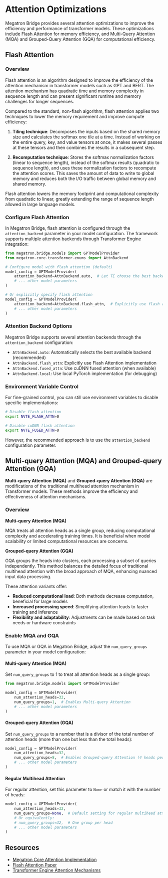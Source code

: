 # Attention Optimizations

Megatron Bridge provides several attention optimizations to improve the efficiency and performance of transformer models. These optimizations include Flash Attention for memory efficiency, and Multi-Query Attention (MQA) and Grouped-Query Attention (GQA) for computational efficiency.

## Flash Attention

### Overview

Flash attention is an algorithm designed to improve the efficiency of the attention mechanism in transformer models such as GPT and BERT. The attention mechanism has quadratic time and memory complexity in sequence length and can present significant runtime and memory challenges for longer sequences.

Compared to the standard, non-flash algorithm, flash attention applies two techniques to lower the memory requirement and improve compute efficiency:

1. **Tiling technique**: Decomposes the inputs based on the shared memory size and calculates the softmax one tile at a time. Instead of working on the entire query, key, and value tensors at once, it makes several passes at these tensors and then combines the results in a subsequent step.

2. **Recomputation technique**: Stores the softmax normalization factors (linear to sequence length), instead of the softmax results (quadratic to sequence length), and uses these normalization factors to recompute the attention scores. This saves the amount of data to write to global memory and reduces both the I/O traffic between global memory and shared memory.

Flash attention lowers the memory footprint and computational complexity from quadratic to linear, greatly extending the range of sequence length allowed in large language models.

### Configure Flash Attention

In Megatron Bridge, flash attention is configured through the `attention_backend` parameter in your model configuration. The framework supports multiple attention backends through Transformer Engine integration:

```python
from megatron.bridge.models import GPTModelProvider
from megatron.core.transformer.enums import AttnBackend

# Configure model with flash attention (default)
model_config = GPTModelProvider(
    attention_backend=AttnBackend.auto,  # Let TE choose the best backend (default)
    # ... other model parameters
)

# Or explicitly specify flash attention
model_config = GPTModelProvider(
    attention_backend=AttnBackend.flash_attn,  # Explicitly use flash attention
    # ... other model parameters
)
```

### Attention Backend Options

Megatron Bridge supports several attention backends through the `attention_backend` configuration:

- `AttnBackend.auto`: Automatically selects the best available backend (recommended)
- `AttnBackend.flash_attn`: Explicitly use Flash Attention implementation
- `AttnBackend.fused_attn`: Use cuDNN fused attention (when available)
- `AttnBackend.local`: Use local PyTorch implementation (for debugging)

### Environment Variable Control

For fine-grained control, you can still use environment variables to disable specific implementations:

```bash
# Disable flash attention
export NVTE_FLASH_ATTN=0

# Disable cuDNN flash attention  
export NVTE_FUSED_ATTN=0
```

However, the recommended approach is to use the `attention_backend` configuration parameter.

## Multi-query Attention (MQA) and Grouped-query Attention (GQA)

**Multi-query Attention (MQA)** and **Grouped-query Attention (GQA)** are modifications of the traditional multihead attention mechanism in Transformer models. These methods improve the efficiency and effectiveness of attention mechanisms.

### Overview

**Multi-query Attention (MQA)**

MQA treats all attention heads as a single group, reducing computational complexity and accelerating training times. It is beneficial when model scalability or limited computational resources are concerns.

**Grouped-query Attention (GQA)**

GQA groups the heads into clusters, each processing a subset of queries independently. This method balances the detailed focus of traditional multihead attention with the broad approach of MQA, enhancing nuanced input data processing.

These attention variants offer:

- **Reduced computational load**: Both methods decrease computation, beneficial for large models
- **Increased processing speed**: Simplifying attention leads to faster training and inference
- **Flexibility and adaptability**: Adjustments can be made based on task needs or hardware constraints

### Enable MQA and GQA

To use MQA or GQA in Megatron Bridge, adjust the `num_query_groups` parameter in your model configuration:

#### Multi-query Attention (MQA)
Set `num_query_groups` to 1 to treat all attention heads as a single group:

```python
from megatron.bridge.models import GPTModelProvider

model_config = GPTModelProvider(
    num_attention_heads=32,
    num_query_groups=1,  # Enables Multi-query Attention
    # ... other model parameters
)
```

#### Grouped-query Attention (GQA)
Set `num_query_groups` to a number that is a divisor of the total number of attention heads (more than one but less than the total heads):

```python
model_config = GPTModelProvider(
    num_attention_heads=32,
    num_query_groups=8,  # Enables Grouped-query Attention (4 heads per group)
    # ... other model parameters
)
```

#### Regular Multihead Attention
For regular attention, set this parameter to `None` or match it with the number of heads:

```python
model_config = GPTModelProvider(
    num_attention_heads=32,
    num_query_groups=None,  # Default setting for regular multihead attention
    # Or equivalently:
    # num_query_groups=32,  # One group per head
    # ... other model parameters
)
```

## Resources

- [Megatron Core Attention Implementation](https://github.com/NVIDIA/Megatron-LM/blob/main/megatron/core/transformer/attention.py)
- [Flash Attention Paper](https://arxiv.org/abs/2205.14135)
- [Transformer Engine Attention Mechanisms](https://docs.nvidia.com/deeplearning/transformer-engine/user-guide/examples/attention/attention.html)
